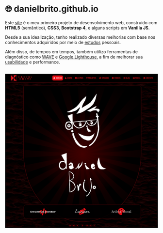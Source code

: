 # :globe_with_meridians: danielbrito.github.io

Este [site](https://danielbrito.github.io/) é o meu primeiro projeto de desenvolvimento web, construído com **HTML5** (semântico), **CSS3**, **Bootstrap 4**, e alguns scripts em **Vanilla JS**.

Desde a sua idealização, tenho realizado diversas melhorias com base nos conhecimentos adquiridos por meio de [estudos](https://github.com/DanielBrito/self-learning) pessoais.

Além disso, de tempos em tempos, também utilizo ferramentas de diagnóstico como [WAVE](https://wave.webaim.org/) e [Google Lighthouse](https://developers.google.com/speed/pagespeed/insights/), a fim de melhorar sua [usabilidade](https://github.com/DanielBrito/ui-ux-design-studies) e performance.

<br/>

<div align="center">
  <img src="./previa.png" alt="Site preview">
</div>
